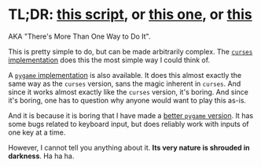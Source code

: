 # TL;DR: [this script](solution_curses.py), or [this one](solution_pygame.py), or [this](solution_pygame_complex.py)
AKA "There's More Than One Way to Do It".

This is pretty simple to do, but can be made arbitrarily complex.
The [`curses` implementation](solution_curses.py) does this the most simple way I could think of.

A [`pygame` implementation](solution_pygame.py) is also available.
It does this almost exactly the same way as the `curses` version, sans the magic inherent in `curses`.
And since it works almost exactly like the `curses` version, it's boring.
And since it's boring, one has to question why anyone would want to play this as-is.

And it is because it is boring that I have made a [better `pygame` version](pygame_solution_complex.py).
It has some bugs related to keyboard input, but does reliably work with inputs of one key at a time.

However, I cannot tell you anything about it.
**Its very nature is shrouded in darkness**.
Ha ha ha.
